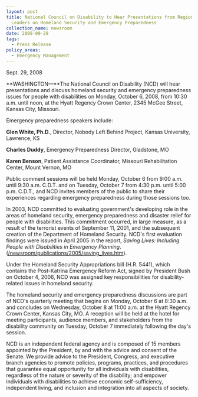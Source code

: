 ```yaml
---
layout: post
title: National Council on Disability to Hear Presentations from Regional
  Leaders on Homeland Security and Emergency Preparedness
collection_name: newsroom
date: 2008-09-29
tags:
  - Press Release
policy_areas:
  - Emergency Management
---
```


S﻿ept. 29, 2008

**WASHINGTON—**The National Council on Disability (NCD) will hear presentations and discuss homeland security and emergency preparedness issues for people with disabilities on Monday, October 6, 2008, from 10:30 a.m. until noon, at the Hyatt Regency Crown Center, 2345 McGee Street, Kansas City, Missouri.

Emergency preparedness speakers include:

**Glen White, Ph.D.**, Director, Nobody Left Behind Project, Kansas University, Lawrence, KS

**Charles Duddy**, Emergency Preparedness Director, Gladstone, MO

**Karen Benson**, Patient Assistance Coordinator, Missouri Rehabilitation Center, Mount Vernon, MO

Public comment sessions will be held Monday, October 6 from 9:00 a.m. until 9:30 a.m. C.D.T. and on Tuesday, October 7 from 4:30 p.m. until 5:00 p.m. C.D.T., and NCD invites members of the public to share their experiences regarding emergency preparedness during those sessions too.

In 2003, NCD committed to evaluating government's developing role in the areas of homeland security, emergency preparedness and disaster relief for people with disabilities. This commitment occurred, in large measure, as a result of the terrorist events of September 11, 2001, and the subsequent creation of the Department of Homeland Security. NCD's first evaluation findings were issued in April 2005 in the report, *Saving Lives: Including People with Disabilities in Emergency Planning*. ([/newsroom/publications/2005/saving_lives.htm](https://ncd.gov/newsroom/publications/2005/saving_lives.htm "/newsroom/publications/2005/saving_lives.htm")).

Under the Homeland Security Appropriations bill (H.R. 5441), which contains the Post-Katrina Emergency Reform Act, signed by President Bush on October 4, 2006, NCD was assigned key responsibilities for disability-related issues in homeland security.

The homeland security and emergency preparedness discussions are part of NCD's quarterly meeting that begins on Monday, October 6 at 8:30 a.m. and concludes on Wednesday, October 8 at 11:00 a.m. at the Hyatt Regency Crown Center, Kansas City, MO. A reception will be held at the hotel for meeting participants, audience members, and stakeholders from the disability community on Tuesday, October 7 immediately following the day's session.

NCD is an independent federal agency and is composed of 15 members appointed by the President, by and with the advice and consent of the Senate. We provide advice to the President, Congress, and executive branch agencies to promote policies, programs, practices, and procedures that guarantee equal opportunity for all individuals with disabilities, regardless of the nature or severity of the disability; and empower individuals with disabilities to achieve economic self-sufficiency, independent living, and inclusion and integration into all aspects of society.
